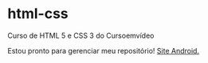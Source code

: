 # html-css
 Curso de HTML 5 e CSS 3 do Cursoemvídeo

Estou pronto para gerenciar meu repositório!
<a href='https://gustavomelodev20.github.io/Desafios/d010/'>Site Android.</a>